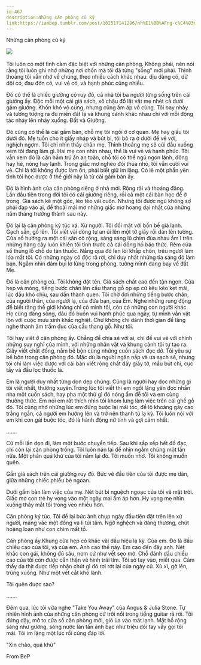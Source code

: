 ```yaml
---
id:467
description:Những căn phòng cũ kỹ
link:https://iambep.tumblr.com/post/102517141286/nh%E1%BB%AFng-c%C4%83n-ph%C3%B2ng-c%C5%A9-k%E1%BB%B9
---
```


Những căn phòng cũ kỹ

![](https://64.media.tumblr.com/0253d7b859a008055edabf9fca3f4de1/tumblr_inline_p7hoizdw2V1qa3q4c_500.jpg) 

Tôi luôn có một tình cảm đặc biệt với những căn phòng. Không phải, nên nói
rằng tôi luôn ghi nhớ những nơi chốn mà tôi đã từng "sống" mới phải. Thỉnh
thoảng tôi vẫn nhớ về chúng, theo nhiều cách khác nhau: dịu dàng có, dữ
dội có, đau đớn có, vui vẻ có, và hạnh phúc cũng nhiều.

Đó có thể là chiếc giường có ruy đô, cả nhà tôi ba người từng sống trên
cái giường ấy. Độc mỗi một cái giá sách, xô chậu đồ lặt vặt mẹ nhét cả dưới
gầm giường. Khốn khó vô cùng, nhưng cũng ấm áp vô cùng. Tôi bay nhảy và
tưởng tượng ra đủ miền đất lạ và khung cảnh khác nhau chỉ với mỗi động tác
nhảy lên nhảy xuống. Đất và Giường.

Đó cũng có thể là cái gầm bàn, chỗ mẹ tôi ngồi ở cơ quan. Mẹ hay giấu tôi
dưới đó. Mẹ tuồn cho ít giấy nháp và bút bi, tôi bò ra ở dưới để vẽ vời,
nghịch ngợm. Tôi chỉ nhìn thấy chân mẹ. Thỉnh thoảng mẹ sẽ cúi đầu xuống
xem tôi đang làm gì. Hai mẹ con nhìn nhau, thế là vui vẻ và hạnh phúc. Tôi
vẫn xem đó là căn hầm trú ẩn an toàn, chỗ tôi có thể ngủ ngon lành, đông
hay hè, nóng hay lạnh. Trong giấc mơ nghèo đói thủa nhỏ, tôi vẫn cười vui
vẻ. Chỉ là tôi không được làm ồn, phải biết giữ im lặng. Có lẽ một phần
yên tĩnh tôi học được ở thế giới này là từ cái gầm bàn ấy.

Đó là hình ảnh của căn phòng riêng ở nhà mới. Rộng rãi và thoáng đãng. Lần
đầu tiên trong đời tôi có cái giường riêng, rồi cả một cái bàn học để ở
trong. Giá sách kê một góc, lèo tèo vài cuốn. Nhưng tôi được ngủ không sợ
phải đạp vào ai, để thoải mái mơ những giấc mơ hoang dại nhất của những
năm tháng trưởng thành sau này.

Đó lại là căn phòng ký túc xá. Xứ người. Tôi đối mặt với bốn bề giá lạnh.
Gạch sần, gồ lên. Tôi viết vài dòng tự an ủi lên một tờ giấy rồi dán lên
tường. Cửa sổ hướng ra một cái sân cỏ rộng, sáng sáng lũ chim đùa nhau ầm
ĩ trên những hàng cây luôn khiến tôi tỉnh trước cả cái đồng hồ báo thức.
Rèm cửa sổ thủng lỗ chỗ do tàn thuốc. Nắng qua đó len lỏi khắp chốn, trêu
ngươi làm lóa mắt tôi. Có những ngày cô độc rã rời, chỉ duy nhất những tia
sáng đó làm bạn. Ngắm nhìn đám bụi lơ lửng trong phòng, tưởng mình đang
bay về đất Mẹ.

Đó là căn phòng cũ. Tôi không đặt tên. Giá sách chất cao đến tận ngọn. Cửa
hẹp và mỏng, tiếng bước chân lên cầu thang gỗ ọp ẹp cứ kêu kẽo kẹt mãi,
lúc đầu khó chịu, sau dần thành quen. Tôi chờ đợi những tiếng bước chân,
của người thân, của người lạ, của đứa bạn, của Em. Nghe những rung động
để biết rằng thế giới không chỉ có mình tôi, còn có những con người khác.
Họ cũng đang sống, đâu đó buồn vui hạnh phúc qua ngày, tự mình vẫn vật lộn
với cuộc mưu sinh khắc nghiệt. Chứ không chỉ dành thời gian để lắng nghe
thanh âm trầm đục của cầu thang gỗ. Như tôi.

Tôi hay viết ở căn phòng ấy. Chẳng để chia sẻ với ai, chỉ để vui vẻ với
chính những suy nghĩ của mình, với những nhân vật và khung cảnh tôi tự tạo
ra. Giấy viết chất đống, nằm bề bộn cùng những cuốn sách đọc dở. Tôi yêu
sự bề bộn trong căn phòng đó. Mặc dù là người ngăn nắp và ưa sạch sẽ, nhưng
tôi chỉ làm việc được với cái bàn viết rộng chất đầy giấy tờ, mẩu bút chì,
cục tẩy và đầu lọc thuốc lá.

Em là người duy nhất từng dọn dẹp chúng. Cũng là người hay đọc những gì
tôi viết nhất, thường xuyên.Trong lúc tôi viết thì em ngồi lặng yên đọc
nhẩn nha một cuốn sách, hay pha một thứ gì đó nóng ấm để tôi và em cùng
thưởng thức. Em nói em rất thích nhìn tôi khom lưng làm việc trên cái ghế
gỗ đó. Tôi cũng nhớ những lúc em đứng buộc lại mái tóc, để lộ khoảng gáy
cao trắng ngần, cả người em hướng lên và trở nên thanh tú lạ kỳ. Tôi luôn
nói với em khi con gái buộc tóc, đó là hành động nữ tính và gợi cảm nhất.

.......

Cứ mỗi lần dọn đi, làm một bước chuyển tiếp. Sau khi sắp xếp hết đồ đạc,
chỉ còn lại căn phòng trống. Tôi luôn nán lại để nhìn ngắm chúng một lần
nữa. Một phần quá khứ của tôi nằm lại đó. Tôi muốn nhớ. Tôi không muốn quên.

Gần giá sách trên cái giường ruy đô. Bức vẽ đầu tiên của tôi được mẹ dán,
giữa những chiếc phiếu bé ngoan.

Dưới gầm bàn làm việc của mẹ. Nét bút bi nguệch ngoạc của tôi vẽ mặt trời.
Giấc mơ con trẻ hy vọng vào một ngày mai ấm áp hơn. Hy vọng mẹ nhìn xuống
thấy mắt tôi trong veo nhiều hơn.

Căn phòng ký túc. Tôi để lại bức ảnh chụp ngày đầu tiên đặt trên lên xứ
người, mang vác một đống va li túi tắm. Ngờ nghệch và đáng thương, chút
hoảng loạn như con chim mất tổ.

Căn phòng ấy.Khung cửa hẹp có khắc vài dấu hiệu lạ kỳ. Của em. Đó là dấu
chiều cao của tôi, và của em. Anh cao thế này. Em cao đến đây anh. Nét khắc
con gái, không đủ sâu, nom cứ như vết sẹo mờ. Chỗ đánh dấu chiều cao của
tôi còn được cẩn thận vẽ hình trái tim. Tôi sờ tay vào, miết qua. Cảm thấy
da thịt được tiếp nhận chút gì đó rơi rớt lại của ngày cũ. Xù xì, gờ lên,
trũng xuống. Như một vết cắt khó lành.

Tôi quên được sao?

.......

Đêm qua, lúc tôi vừa nghe "Take You Away" của Angus & Julia Stone. Tự nhiên
hình ảnh của những căn phòng cứ trôi nổi trong tiếng guitar rã rời. Tôi
đứng dậy, mở to cửa sổ căn phòng mới, gió ùa vào mát lạnh. Mặt hồ rộng sáng
như gương, sóng nước lăn tăn ánh bạc như triệu đôi tay vẫy gọi tôi mãi.
Tôi im lặng một lúc rồi cũng đáp lời.

"Xin chào, quá khứ"

From BeP